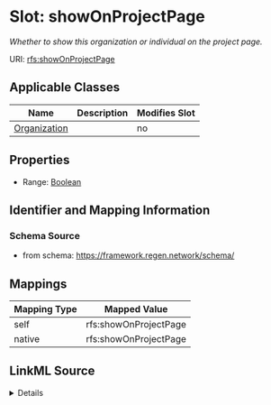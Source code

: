 

# Slot: showOnProjectPage


_Whether to show this organization or individual on the project page._





URI: [rfs:showOnProjectPage](https://framework.regen.network/schema/showOnProjectPage)



<!-- no inheritance hierarchy -->





## Applicable Classes

| Name | Description | Modifies Slot |
| --- | --- | --- |
| [Organization](Organization.md) |  |  no  |







## Properties

* Range: [Boolean](Boolean.md)





## Identifier and Mapping Information







### Schema Source


* from schema: https://framework.regen.network/schema/




## Mappings

| Mapping Type | Mapped Value |
| ---  | ---  |
| self | rfs:showOnProjectPage |
| native | rfs:showOnProjectPage |




## LinkML Source

<details>
```yaml
name: showOnProjectPage
description: Whether to show this organization or individual on the project page.
from_schema: https://framework.regen.network/schema/
rank: 1000
alias: showOnProjectPage
domain_of:
- Organization
range: boolean

```
</details>